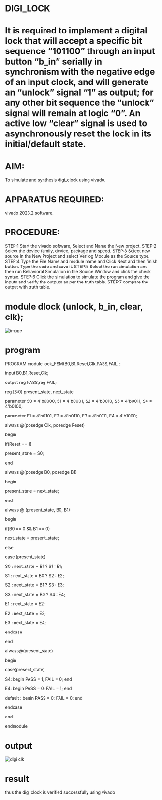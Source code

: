 # DIGI_LOCK
# It is required to implement a digital lock that will accept a specific bit sequence  “101100” through an input button “b_in” serially in synchronism with the negative edge of an input clock, and will generate an “unlock” signal “1” as output; for any other bit sequence the “unlock” signal will remain at logic “0”.  An active low “clear” signal is used to asynchronously reset the lock in its initial/default state.

# AIM: 
To simulate and synthesis digi_clock using vivado. 
# APPARATUS REQUIRED: 
vivado 2023.2 software. 
# PROCEDURE: 
STEP:1 Start the vivado software, Select and Name the New project. 
STEP:2 Select the device family, device, package and speed. 
STEP:3 Select new source in the New Project and select Verilog Module as the 
Source type. 
STEP:4 Type the File Name and module name and Click Next and then finish 
button. Type the code and save it. 
STEP:5 Select the run simulation and then run Behavioral Simulation in the 
Source Window and click the check syntax. 
STEP:6 Click the simulation to simulate the program and give the inputs and 
verify the outputs as per the truth table. 
STEP:7 compare the output with truth table.
#    module dlock (unlock, b_in, clear, clk);
![image](https://github.com/RESMIRNAIR/DIGI_LOCK/assets/154305926/61af2bd3-8217-461d-bbce-df66969fe413)
# program
PROGRAM
module lock_FSM(B0,B1,Reset,Clk,PASS,FAIL);

input B0,B1,Reset,Clk;

output reg PASS,reg FAIL;

reg [3:0] present_state, next_state;

parameter S0 = 4'b0000, S1 = 4'b0001, S2 = 4'b0010, S3 = 4'b0011, S4 = 4'b0100;

parameter E1 = 4'b0101, E2 = 4'b0110, E3 = 4'b0111, E4 = 4'b1000;

always @(posedge Clk, posedge Reset)

begin

if(Reset == 1)

present_state = S0;

end

always @(posedge B0, posedge B1)

begin

present_state = next_state;

end

always @ (present_state, B0, B1)

begin

if(B0 == 0 && B1 == 0)

next_state = present_state;

else

case (present_state)

S0 : next_state = B1 ? S1 : E1;

S1 : next_state = B0 ? S2 : E2;

S2 : next_state = B1 ? S3 : E3;

S3 : next_state = B0 ? S4 : E4;

E1 : next_state = E2;

E2 : next_state = E3;

E3 : next_state = E4;

endcase

end

always@(present_state)

begin

case(present_state)

S4: begin PASS = 1; FAIL = 0; end

E4: begin PASS = 0; FAIL = 1; end

default : begin PASS = 0; FAIL = 0; end

endcase

end

endmodule
# output
![digi clk](https://github.com/lathika024/DIGI_LOCK/assets/165888553/32d52931-6c0f-4fd0-bb7a-9767ba66cc6b)
# result
thus the digi clock is verified successfully using vivado

